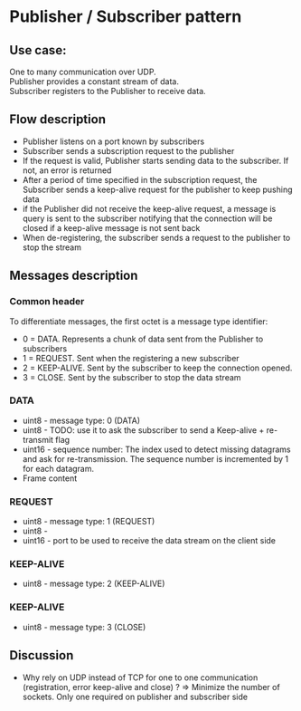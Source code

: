 # Publisher / Subscriber pattern

## Use case:

One to many communication over UDP.  
Publisher provides a constant stream of data.  
Subscriber registers to the Publisher to receive data.

## Flow description

* Publisher listens on a port known by subscribers
* Subscriber sends a subscription request to the publisher
* If the request is valid, Publisher starts sending data to the subscriber. If
  not, an error is returned
* After a period of time specified in the subscription request, the Subscriber
  sends a keep-alive request for the publisher to keep pushing data
* if the Publisher did not receive the keep-alive request, a message is query is
  sent to the subscriber notifying that the connection will be closed if a
  keep-alive message is not sent back
* When de-registering, the subscriber sends a request to the publisher to stop
  the stream

## Messages description

### Common header

To differentiate messages, the first octet is a message type identifier:
* 0 = DATA. Represents a chunk of data sent from the Publisher to subscribers
* 1 = REQUEST. Sent when the registering a new subscriber
* 2 = KEEP-ALIVE. Sent by the subscriber to keep the connection opened.
* 3 = CLOSE. Sent by the subscriber to stop the data stream

### DATA

* uint8  - message type: 0 (DATA)
* uint8  - TODO: use it to ask the subscriber to send a Keep-alive + re-transmit flag 
* uint16 - sequence number: The index used to detect missing datagrams and ask
for re-transmission. The sequence number is incremented by 1 for each datagram.
* Frame content

### REQUEST

* uint8   - message type: 1 (REQUEST)
* uint8   -
* uint16  - port to be used to receive the data stream on the client side

### KEEP-ALIVE

* uint8   - message type: 2 (KEEP-ALIVE)

### KEEP-ALIVE

* uint8   - message type: 3 (CLOSE)

## Discussion

* Why rely on UDP instead of TCP for one to one communication (registration,
error keep-alive and close) ? => Minimize the number of sockets. Only one
required on publisher and subscriber side
